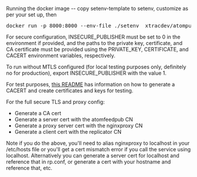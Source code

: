 Running the docker image -- copy setenv-template to setenv, customize
as per your set up, then

<pre>
docker run -p 8000:8000 --env-file ./setenv  xtracdev/atompub --linkhost localhost:8000 --listenaddr :8000
</pre>

For secure configuration, INSECURE_PUBLISHER must be set to 0 in the 
environment if provided, and the paths to the private key, certificate, and CA
certificate must be provided using the PRIVATE_KEY, CERTIFICATE, and 
CACERT environment variables, respectively.

To run without MTLS configured (for local testing purposes only, definitely
no for production), export INSECURE_PUBLISHER with the value 1.

For test purposes, [this README](https://github.com/d-smith/go-examples/tree/master/mtls-proxy) 
has information on how to generate
a CACERT and create certificates and keys for testing.

For the full secure TLS and proxy config:

* Generate a CA cert
* Generate a server cert with the atomfeedpub CN
* Generate a proxy server cert with the nginxproxy CN
* Generate a client cert with the replicator CN

Note if you do the above, you'll need to alias nginxproxy to localhost
in your /etc/hosts file or you'll get a cert mismatch error if 
you call the service using localhost. Alternatively you can generate
a server cert for localhost and reference that in rp.conf, or
generate a cert with your hostname and reference that, etc.
